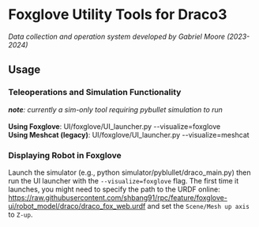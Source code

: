# Foxglove Utility Tools for Draco3
*Data collection and operation system developed by Gabriel Moore (2023-2024)*

## Usage
### Teleoperations and Simulation Functionality
***note**: currently a sim-only tool requiring pybullet simulation to run*\
\
**Using Foxglove**: UI/foxglove/UI_launcher.py --visualize=foxglove\
**Using Meshcat (legacy)**: UI/foxglove/UI_launcher.py --visualize=meshcat

### Displaying Robot in Foxglove
Launch the simulator (e.g., python simulator/pyblullet/draco_main.py) 
then run the UI launcher with the `--visualize=foxglove` flag. The first
time it launches, you might need to specify the path to the URDF online:
https://raw.githubusercontent.com/shbang91/rpc/feature/foxglove-ui/robot_model/draco/draco_fox_web.urdf
and set the `Scene/Mesh up axis` to `Z-up`.